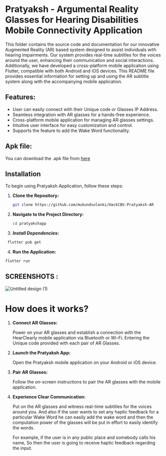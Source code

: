 # Pratyaksh - Argumental Reality Glasses for Hearing Disabilities Mobile Connectivity Application

This folder contains the source code and documentation for our innovative Augmented Reality (AR) based system designed to assist individuals with hearing impairments. Our system provides real-time subtitles for the voices around the user, enhancing their communication and social interactions. Additionally, we have developed a cross-platform mobile application using Flutter, compatible with both Android and iOS devices. This README file provides essential information for setting up and using the AR subtitle system along with the accompanying mobile application.

## Features:

- User can easily connect with their Unique code or Glasses IP Address.
- Seamless integration with AR glasses for a hands-free experience.
- Cross-platform mobile application for managing AR glasses settings.
- Intuitive user interface for easy customization and control.
- Supports the feature to add the Wake Word functionality.

## Apk file:

You can download the .apk file from [here]()

## Installation

To begin using Pratyaksh Application, follow these steps:

1. **Clone the Repository:**
   ```bash
   git clone https://github.com/mukundsolanki/HackCBS-Pratyaksh-AR
   ```

2. **Navigate to the Project Directory:**
   ```bash
   cd pratyakshapp
   ```

3. ***Install Dependencies:***
```bash
 flutter pub get
 ```

4. **Run the Application:**
```bash
flutter run
```

## SCREENSHOTS :

![Untitled design (1)](https://github.com/mukundsolanki/HackCBS-Pratyaksh-AR/assets/114515612/9d6244c0-91f3-486d-8c90-601a8cec80ce)

# How does it works?

1. **Connect AR Glasses:**

   Power on your AR glasses and establish a connection with the HearClearly mobile application via Bluetooth or Wi-Fi. Entering the Unique code provided with each pair of AR Glasses.

2. **Launch the Pratyaksh App:**

   Open the Pratyaksh mobile application on your Android or iOS device.

3. **Pair AR Glasses:**

   Follow the on-screen instructions to pair the AR glasses with the mobile application.

4. **Experience Clear Communication:**

   Put on the AR glasses and witness real-time subtitles for the voices around you. And also if the user wants to set any haptic feedback for a particular Wake Word he can easily add the wake word and then the computation power of the glasses will be put in effort to easily identify the words.

   For example, if the user is in any public place and somebody calls his name, So then the user is going to receive haptic feedback regarding the input.
